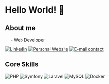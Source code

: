 <h1>Hello World! 👋</h1>

<h2>About me</h2>
<p><img src="https://cdn-icons-png.flaticon.com/512/197/197560.png" width="14"/> - Web Developer</p>
<p>
  <a href="https://www.linkedin.com/in/gaelpaquien/" target="_blank"><img alt="LinkedIn" src="https://img.shields.io/badge/LinkedIn-0A66C2?logo=linkedin&logoColor=fff&style=flat" /></a>
  <a href="https://www.gaelpaquien.com" target="_blank"><img alt="Personal Website" src="https://img.shields.io/badge/www.gaelpaquien.com%20-0D0D0D" /></a>
  <a href="mailto:contact@gaelpaquien.com"><img alt="E-mail contact" src="https://img.shields.io/badge/contact@gaelpaquien.com%20-0D0D0D" /></a>
</p>

<h2>Core Skills</h2>
<p>
  <img alt="PHP" src="https://img.shields.io/badge/PHP-777BB4?logo=php&logoColor=fff&style=flat" />
  <img alt="Symfony" src="https://img.shields.io/badge/Symfony-000?logo=symfony&logoColor=fff&style=flat" />
  <img alt="Laravel" src="https://img.shields.io/badge/Laravel-FF2D20?logo=laravel&logoColor=fff&style=flat" />
  <img alt="MySQL" src="https://img.shields.io/badge/MySQL-005C84?style=flat-square&logo=mysql&logoColor=white" />
  <img alt="Docker" src="https://img.shields.io/badge/Docker-2496ED?logo=docker&logoColor=fff&style=flat" />
</p>

